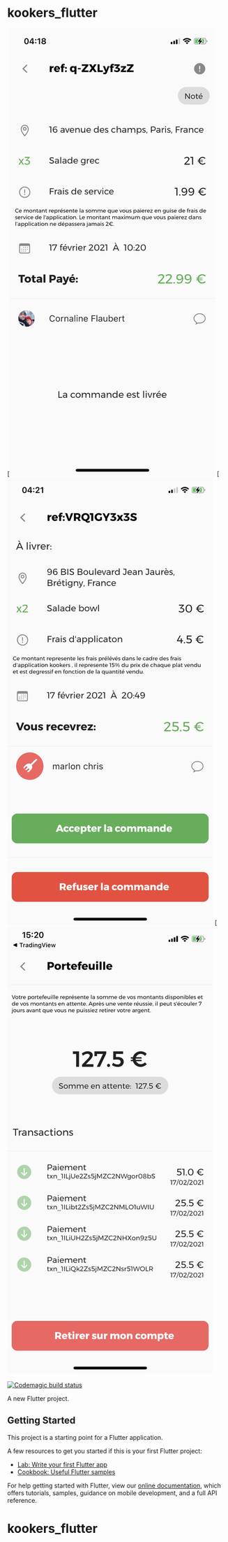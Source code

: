 # kookers_flutter

[![alt text](https://github.com/princefr/kookers_flutter/blob/master/flutter_01.png)
[![alt text](https://github.com/princefr/kookers_flutter/blob/master/flutter_02.png)
[![alt text](https://github.com/princefr/kookers_flutter/blob/master/flutter_03.png)

[![Codemagic build status](https://api.codemagic.io/apps/6010e3a5cb2f38e8e8145a72/6010e3a5cb2f38e8e8145a71/status_badge.svg)](https://codemagic.io/apps/6010e3a5cb2f38e8e8145a72/6010e3a5cb2f38e8e8145a71/latest_build)

A new Flutter project.

## Getting Started

This project is a starting point for a Flutter application.

A few resources to get you started if this is your first Flutter project:

- [Lab: Write your first Flutter app](https://flutter.dev/docs/get-started/codelab)
- [Cookbook: Useful Flutter samples](https://flutter.dev/docs/cookbook)

For help getting started with Flutter, view our
[online documentation](https://flutter.dev/docs), which offers tutorials,
samples, guidance on mobile development, and a full API reference.
# kookers_flutter
